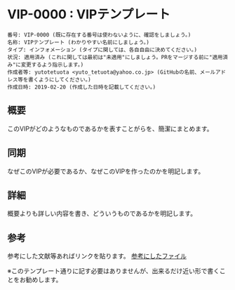 # VIP-0000 : VIPテンプレート

```
番号: VIP-0000 (既に存在する番号は使わないように、確認をしましょう。)
名称: VIPテンプレート (わかりやすい名前にしましょう。)
タイプ: インフォメーション (タイプに関しては、各自自由に決めてください。)
状況: 適用済み (これに関しては最初は"未適用"にしましょう。PRをマージする前に"適用済み"に変更するよう指示します。)
作成者等: yutotetuota <yuto_tetuota@yahoo.co.jp> (GitHubの名前、メールアドレス等を書くようにしてください。)
作成日時: 2019-02-20 (作成した日時を記載してください。)
```

## 概要

このVIPがどのようなものであるかを表すことがらを、簡潔にまとめます。

## 同期

なぜこのVIPが必要であるか、なぜこのVIPを作ったのかを明記します。

## 詳細

概要よりも詳しい内容を書き、どういうものであるかを明記します。

## 参考

参考にした文献等あればリンクを貼ります。
[参考にしたファイル](https://github.com/satoshilabs/slips/blob/master/slip-0000.md)

※このテンプレート通りに記す必要はありませんが、出来るだけ近い形で書くことをお勧めします。
